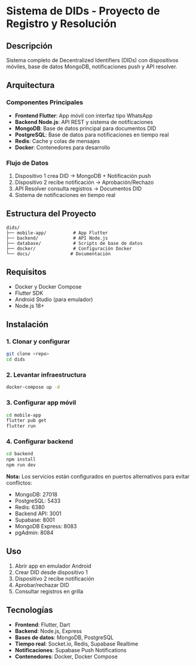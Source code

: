 # Sistema de DIDs - Proyecto de Registro y Resolución

## Descripción
Sistema completo de Decentralized Identifiers (DIDs) con dispositivos móviles, base de datos MongoDB, notificaciones push y API resolver.

## Arquitectura

### Componentes Principales
- **Frontend Flutter**: App móvil con interfaz tipo WhatsApp
- **Backend Node.js**: API REST y sistema de notificaciones
- **MongoDB**: Base de datos principal para documentos DID
- **PostgreSQL**: Base de datos para notificaciones en tiempo real
- **Redis**: Cache y colas de mensajes
- **Docker**: Contenedores para desarrollo

### Flujo de Datos
1. Dispositivo 1 crea DID → MongoDB + Notificación push
2. Dispositivo 2 recibe notificación → Aprobación/Rechazo
3. API Resolver consulta registros → Documentos DID
4. Sistema de notificaciones en tiempo real

## Estructura del Proyecto
```
dids/
├── mobile-app/          # App Flutter
├── backend/             # API Node.js
├── database/            # Scripts de base de datos
├── docker/              # Configuración Docker
└── docs/               # Documentación
```

## Requisitos
- Docker y Docker Compose
- Flutter SDK
- Android Studio (para emulador)
- Node.js 18+

## Instalación

### 1. Clonar y configurar
```bash
git clone <repo>
cd dids
```

### 2. Levantar infraestructura
```bash
docker-compose up -d
```

### 3. Configurar app móvil
```bash
cd mobile-app
flutter pub get
flutter run
```

### 4. Configurar backend
```bash
cd backend
npm install
npm run dev
```

**Nota:** Los servicios están configurados en puertos alternativos para evitar conflictos:
- MongoDB: 27018
- PostgreSQL: 5433
- Redis: 6380
- Backend API: 3001
- Supabase: 8001
- MongoDB Express: 8083
- pgAdmin: 8084

## Uso
1. Abrir app en emulador Android
2. Crear DID desde dispositivo 1
3. Dispositivo 2 recibe notificación
4. Aprobar/rechazar DID
5. Consultar registros en grilla

## Tecnologías
- **Frontend**: Flutter, Dart
- **Backend**: Node.js, Express
- **Bases de datos**: MongoDB, PostgreSQL
- **Tiempo real**: Socket.io, Redis, Supabase Realtime
- **Notificaciones**: Supabase Push Notifications
- **Contenedores**: Docker, Docker Compose
